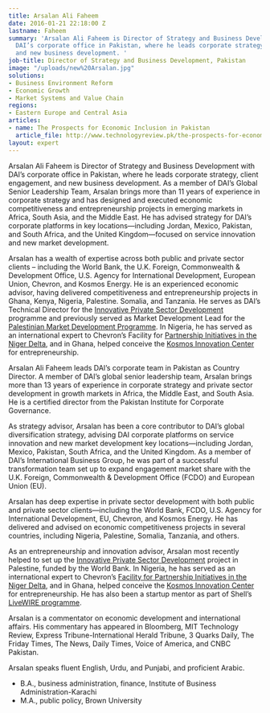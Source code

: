 ```yaml
---
title: Arsalan Ali Faheem
date: 2016-01-21 22:18:00 Z
lastname: Faheem
summary: 'Arsalan Ali Faheem is Director of Strategy and Business Development with
  DAI’s corporate office in Pakistan, where he leads corporate strategy, client engagement,
  and new business development. '
job-title: Director of Strategy and Business Development, Pakistan
image: "/uploads/new%20Arsalan.jpg"
solutions:
- Business Environment Reform
- Economic Growth
- Market Systems and Value Chain
regions:
- Eastern Europe and Central Asia
articles:
- name: The Prospects for Economic Inclusion in Pakistan
  article_file: http://www.technologyreview.pk/the-prospects-for-economic-inclusion-in-pakistan/
layout: expert
---
```


Arsalan Ali Faheem is Director of Strategy and Business Development with DAI’s corporate office in Pakistan, where he leads corporate strategy, client engagement, and new business development. As a member of DAI’s Global Senior Leadership Team, Arsalan brings more than 11 years of experience in corporate strategy and has designed and executed economic competitiveness and entrepreneurship projects in emerging markets in Africa, South Asia, and the Middle East. He has advised strategy for DAI’s corporate platforms in key locations—including Jordan, Mexico, Pakistan, and South Africa, and the United Kingdom—focused on service innovation and new market development. 

Arsalan has a wealth of expertise across both public and private sector clients – including the World Bank, the U.K. Foreign, Commonwealth & Development Office, U.S. Agency for International Development, European Union, Chevron, and Kosmos Energy.  He is an experienced economic advisor, having delivered competitiveness and entrepreneurship projects in Ghana, Kenya, Nigeria, Palestine. Somalia, and Tanzania. He serves as DAI’s Technical Director for the [Innovative Private Sector Development](https://www.dai.com/our-work/projects/palestine-innovative-private-sector-development-project-ipsdp) programme and previously served as Market Development Lead for the [Palestinian Market Development Programme](https://www.dai.com/our-work/projects/palestinian-market-development-programme-pmdp). In Nigeria, he has served as an international expert to Chevron’s Facility for [Partnership Initiatives in the Niger Delta](https://www.dai.com/our-work/projects/nigeria-foundation-partnership-initiatives-niger-delta-pind), and in Ghana, helped conceive the [Kosmos Innovation Center](https://www.dai.com/our-work/projects/ghana-kosmos-innovation-center-kic) for entrepreneurship.




Arsalan Ali Faheem leads DAI’s corporate team in Pakistan as Country Director. A member of DAI’s global senior leadership team, Arsalan brings more than 13 years of experience in corporate strategy and private sector development in growth markets in Africa, the Middle East, and South Asia. He is a certified director from the Pakistan Institute for Corporate Governance.

As strategy advisor, Arsalan has been a core contributor to DAI’s global diversification strategy, advising DAI corporate platforms on service innovation and new market development key locations—including Jordan, Mexico, Pakistan, South Africa, and the United Kingdom. As a member of DAI’s International Business Group, he was part of a successful transformation team set up to expand engagement market share with the U.K. Foreign, Commonwealth & Development Office (FCDO) and European Union (EU). 

Arsalan has deep expertise in private sector development with both public and private sector clients—including the World Bank, FCDO, U.S. Agency for International Development, EU, Chevron, and Kosmos Energy. He has delivered and advised on economic competitiveness projects in several countries, including Nigeria, Palestine, Somalia, Tanzania, and others. 

As an entrepreneurship and innovation advisor, Arsalan most recently helped to set up the [Innovative Private Sector Development](https://www.dai.com/our-work/projects/palestine-innovative-private-sector-development-project-ipsdp) project in Palestine, funded by the World Bank. In Nigeria, he has served as an international expert to Chevron’s [Facility for Partnership Initiatives in the Niger Delta](https://www.dai.com/our-work/projects/nigeria-foundation-partnership-initiatives-niger-delta-pind), and in Ghana, helped conceive the [Kosmos Innovation Center](https://www.dai.com/our-work/projects/ghana-kosmos-innovation-center-kic) for entrepreneurship. He has also been a startup mentor as part of Shell’s [LiveWIRE programme](https://www.dai.com/our-work/projects/worldwide-shell-livewire-global-consultancy). 

Arsalan is a commentator on economic development and international affairs. His commentary has appeared in Bloomberg, MIT Technology Review, Express Tribune-International Herald Tribune, 3 Quarks Daily, The Friday Times, The News, Daily Times, Voice of America, and CNBC Pakistan. 

Arsalan speaks fluent English, Urdu, and Punjabi, and proficient Arabic.

* B.A., business administration, finance, Institute of Business Administration-Karachi
* M.A., public policy, Brown University